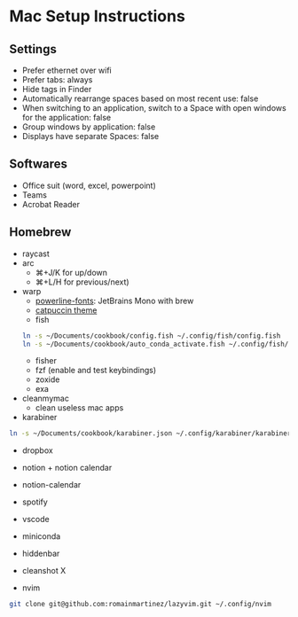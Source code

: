 # Mac Setup Instructions

## Settings

- Prefer ethernet over wifi
- Prefer tabs: always
- Hide tags in Finder
- Automatically rearrange spaces based on most recent use: false
- When switching to an application, switch to a Space with open windows for the application: false
- Group windows by application: false
- Displays have separate Spaces: false

## Softwares

- Office suit (word, excel, powerpoint)
- Teams
- Acrobat Reader

## Homebrew

- raycast
- arc
  - ⌘+J/K for up/down
  - ⌘+L/H for previous/next)
- warp
  - [powerline-fonts](https://github.com/powerline/fonts): JetBrains Mono with brew
  - [catpuccin theme](https://github.com/catppuccin/warp)
  - fish
  ```bash
  ln -s ~/Documents/cookbook/config.fish ~/.config/fish/config.fish
  ln -s ~/Documents/cookbook/auto_conda_activate.fish ~/.config/fish/functions/auto_conda_activate.fish
  ```
  - fisher
  - fzf (enable and test keybindings)
  - zoxide
  - exa
- cleanmymac
  - clean useless mac apps
- karabiner

```bash
ln -s ~/Documents/cookbook/karabiner.json ~/.config/karabiner/karabiner.json
```

- dropbox
- notion + notion calendar
- notion-calendar
- spotify
- vscode
- miniconda
- hiddenbar
- cleanshot X

- nvim

```bash
git clone git@github.com:romainmartinez/lazyvim.git ~/.config/nvim
```
